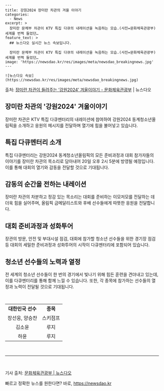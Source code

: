     ---
    title: 강원2024 장미란 차관의 겨울 이야기
    categories:
      - News
    excerpt: >
      장미란 문체부 차관이 KTV 특집 다큐의 내레이션을 녹음하는 모습.(사진=문화체육관광부) 세계를 번쩍 들었던…
    feature_text: >
      ## 뉴스다오 실시간 뉴스 속보입니다.
    
      장미란 문체부 차관이 KTV 특집 다큐의 내레이션을 녹음하는 모습.(사진=문화체육관광부) 세계를 번쩍 들었던…
    image: 'https://newsdao.kr/res/images/meta/newsdao_breakingnews.jpg'
    ---
    
    ![뉴스다오 속보](https://newsdao.kr/res/images/meta/newsdao_breakingnews.jpg)

<p>출처: <a href="https://newsdao.kr/2836" rel="dofollow">장미란 차관이 들려주는 ‘강원2024’ 겨울이야기 - 문화체육관광부</a> | 뉴스다오</p>

<h2 data-ke-size="size26">장미란 차관의 '강원2024' 겨울이야기</h2>

<p data-ke-size="size16">장미란 차관은 KTV 특집 다큐멘터리의 내레이션에 참여하여 강원2024 동계청소년올림픽을 소개하고 응원의 메시지를 전달하며 열기에 힘을 불어넣고 있습니다.</p>

<h2 data-ke-size="size24">특집 다큐멘터리 소개</h2>

<p data-ke-size="size16">특집 다큐멘터리는 강원2024 동계청소년올림픽의 모든 준비과정과 대회 참가자들의 이야기를 장미란 차관의 목소리로 담아내어 20일 오후 2시 5분에 방영될 예정입니다. 이를 통해 대회의 열기와 감동을 전달할 것으로 기대됩니다.</p>

<h2 data-ke-size="size24">감동의 순간을 전하는 내레이션</h2>

<p data-ke-size="size16">장미란 차관의 차분하고 정감 있는 목소리는 대회를 준비하는 이모저모를 전달하는 데 더욱 힘을 실어주며, 올림픽 금메달리스트와 후배 선수들에게 따뜻한 응원을 전달합니다.</p>

<h2 data-ke-size="size24">대회 준비과정과 성화투어</h2>

<p data-ke-size="size16">장관의 방문, 안전 및 부대시설 점검, 대회에 참가할 청소년 선수들을 위한 경기장 점검 등 대회의 세밀한 준비과정과 성화투어의 시작이 다큐멘터리에 포함되어 있습니다.</p>

<h2 data-ke-size="size24">청소년 선수들의 노력과 열정</h2>

<p data-ke-size="size16">전 세계의 청소년 선수들이 한 번의 경기에서 빛나기 위해 힘든 훈련을 견뎌내고 있는데, 이를 다큐멘터리를 통해 함께 느낄 수 있습니다. 또한, 각 종목에 참가하는 선수들의 열정과 노력이 전달될 것으로 기대됩니다.</p>

<p data-ke-size="size16">&nbsp;</p>
<table>
	<tr>
		<td style="text-align: center; height: 17px;"><b>대한민국 선수</b></td>
		<td style="text-align: center; height: 17px;"><b>종목</b></td>
	</tr>
	<tr>
		<td style="text-align: center; height: 17px;">장선웅, 양승찬</td>
		<td style="text-align: center; height: 17px;">스키점프</td>
	</tr>
	<tr>
		<td style="text-align: center; height: 17px;">김소윤</td>
		<td style="text-align: center; height: 17px;">루지</td>
	</tr>
	<tr>
		<td style="text-align: center; height: 17px;">하윤</td>
		<td style="text-align: center; height: 17px;">루지</td>
	</tr>
</table>
<p data-ke-size="size16">&nbsp;</p>
<hr>
<p data-ke-size="size16">&nbsp;</p>

<p data-ke-size="size16">기사 출처: <a href="https://newsdao.kr/2836">문화체육관광부 | 뉴스다오</a></p> 

빠르고 정확한 뉴스를 원한다면? 바로, <a href="https://newsdao.kr" rel="dofollow">https://newsdao.kr</a>


    
